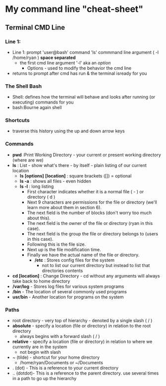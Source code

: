 # My command line "cheat-sheet" 

## Terminal CMD Line

### Line 1: 
- Line 1: prompt 'user@bash' command 'ls' commmand line argument ( -l /home/ryan ) **space separated** 
  - the first cmd line argument '-l' aka an *option* 
    - Options - used to modify the behavior the cmd line
- returns to prompt after cmd has run & the terminal isready for you

### The Shell Bash
- Shell: defines how the terminal will behave and looks after running (or executing) commands for you
- bash:Bourne again shell

### Shortcuts
- traverse this history using the up and down arrow keys

### Commands
 - __pwd__ :Print Working Directory - your current or present working directory (where are we)
 - __ls__ : List - show what's there - by itself - plain listing of our current location
   - __ls__ __[options]__ __[location]__ : square brackets ([]) = optional
   - **ls -a** : shows all files - even hidden
   - **ls -l** : long listing
     - First character indicates whether it is a normal file ( - ) or directory ( d )
     - Next 9 characters are permissions for the file or directory (we'll learn more about them in section 6).
     - The next field is the number of blocks (don't worry too much about this).
     - The next field is the owner of the file or directory (ryan in this case).
     - The next field is the group the file or directory belongs to (users in this case).
     - Following this is the file size.
     - Next up is the file modification time.
     - Finally we have the actual name of the file or directory.
       - **/etc** : Stores config files for the system
         - not to list our current directory but instead to list that directories contents
 - **cd [location]** : Change Directory - cd without any arguments will always take back to home directory
 - **/var/log** - Stores log files for various system programs
 - **/bin** - The location of several commonly used programs
 - **usr/bin** - Another location for programs on the system

### Paths
- root directory - very top of hierarchy - denoted by a single slash ( / )
- **absolute** - specify a location (file or directory) in relation to the root directory
  - always begins with a forward slash ( / )
- **relative** - specify a location (file or directory) in relation to where we currently are in the system
  - not begin with slash
- ~ (tilde) - shortcut for your home directory
  -  /home/ryan/Documents or ~/Documents
- . (dot) - This is a reference to your current directory
- .. (dotdot)- This is a reference to the parent directory. use several times in a path to go up the hierarchy


